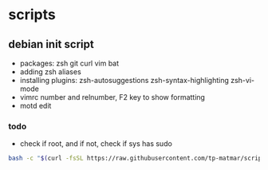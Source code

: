 # scripts
## debian init script
- packages: zsh git curl vim bat
- adding zsh aliases
- installing plugins: zsh-autosuggestions zsh-syntax-highlighting zsh-vi-mode
- vimrc number and relnumber, F2 key to show formatting
- motd edit

### todo
- check if root, and if not, check if sys has sudo

```bash
bash -c "$(curl -fsSL https://raw.githubusercontent.com/tp-matmar/scripts/main/debian-init.sh)"
```
